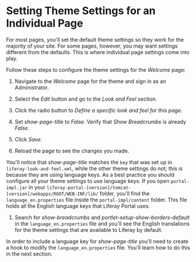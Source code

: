 # Setting Theme Settings for an Individual Page [](id=setting-theme-settings-for-an-individual-page)

For most pages, you'll set the default theme settings so they work for the
majority of your site. For some pages, however, you may want settings different
from the defaults. This is where individual page settings come into play. 

Follow these steps to configure the theme settings for the *Welcome* page:

1.  Navigate to the *Welcome* page for the theme and sign in as an
    Administrator. 

2.  Select the *Edit* button and go to the *Look and Feel* section.

3.  Click the radio button to *Define a specific look and feel for this page*.

4.  Set *show-page-title* to *False*. Verify that *Show Breadcrumbs* is already
    *False*.

5.  Click *Save*.

6.  Reload the page to see the changes you made.

You'll notice that *show-page-title* matches the `key` that was set up in 
`liferay-look-and-feel.xml`, while the other theme settings do not; this is 
because they are using language keys. As a best practice you should configure 
all your theme settings to use language keys. If you open `portal-impl.jar` 
in your `liferay-portal-[version]/tomcat-[version]/webapps/ROOT/WEB-INF/lib/` 
folder, you'll find the `language_en.properties` file inside the
`portal-impl/content` folder. This file holds all the English language keys that
Liferay Portal uses.

1. Search for *show-breadcrumbs* and *portlet-setup-show-borders-default* in the
   `language_en.properties` file and you'll see the English translations for the 
   theme settings that are available to Liferay by default.

In order to include a language key for *show-page-title* you'll need to create a 
hook to modify the `language_en.properties` file. You'll learn how to do this 
in the next section.
